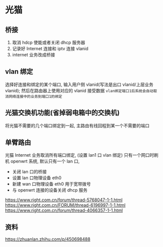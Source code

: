# 光猫

## 桥接

1. 取消 hdcp 使能或者关闭 dhcp 服务器
2. 记录好 Internet 连接和 iptv 连接 vlanid
3. internet 业务改成桥接

## vlan 绑定

选择好连接和绑定的某个端口, 输入用户侧 vlanid(写法是出口 vlanid/上层业务 vlanid); 然后在路由器上使用对应的 vlanid 接受数据
`vlan绑定端口1后系统会自动取消网络连接中的业务到端口1的绑定`

## 光猫交换机功能(省掉弱电箱中的交换机)

将光猫不需要的几个端口绑定到一起, 主路由有线回程到某一个不需要的端口

## 单臂路由

光猫 Internet 业务取消所有端口绑定, (设置 lan1 口 vlan 绑定)
只有一个网口时刷机 openwrt 系统, 默认只有一个 lan 口,

- 关闭 lan 口的桥接
- 设置 lan 口物理设备 eth0
- 新建 wan 口物理设备 eth0 用于宽带拨号
- 与 openwrt 连接的设备关闭 dhcp 服务

https://www.right.com.cn/forum/thread-5768047-1-1.html
https://www.right.com.cn/FORUM/thread-6196997-1-1.html
https://www.right.com.cn/forum/thread-4066357-1-1.html

## 资料

https://zhuanlan.zhihu.com/p/450698488

